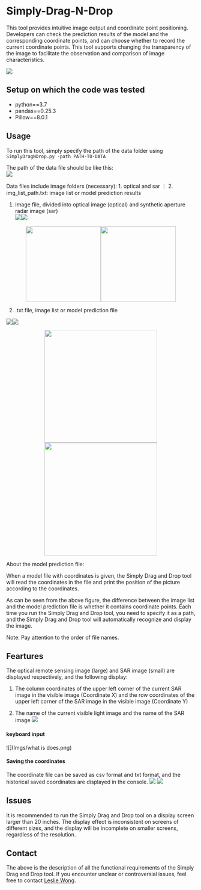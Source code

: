 # Simply-Drag-N-Drop
This tool provides intuitive image output and coordinate point positioning. Developers can check the prediction results of the model and the corresponding coordinate points, and can choose whether to record the current coordinate points. This tool supports changing the transparency of the image to facilitate the observation and comparison of image characteristics.

![](Imgs/image2020-11-17_15-52-45.png)
## Setup on which the code was tested
- python==3.7
- pandas==0.25.3
- Pillow==8.0.1

## Usage
To run this tool, simply specify the path of the data folder using
`SimplyDragNDrop.py -path PATH-TO-DATA`  

The path of the data file should be like this:  
![](Imgs/image2020-11-18_15-5-10.png)  

Data files include image folders (necessary): 1. optical and sar ｜ 2. img_list_path.txt: image list or model prediction results

1. Image file, divided into optical image (optical) and synthetic aperture radar image (sar)   
![](Imgs/opt.png)![](Imgs/sar.png)  

<center class="half">
    <img src="Imgs/opt.png" width="200"/><img src="Imgs/sar.png" width="200"/>
</center>

2. .txt file, image list or model prediction file  

![](Imgs/list.png)![](Imgs/cor.png)
<center class="half">
    <img src="Imgs/list.png" width="300"/><img src="cor.png/sar.png" width="300"/>
</center>

About the model prediction file:

When a model file with coordinates is given, the Simply Drag and Drop tool will read the coordinates in the file and print the position of the picture according to the coordinates.

As can be seen from the above figure, the difference between the image list and the model prediction file is whether it contains coordinate points. Each time you run the Simply Drag and Drop tool, you need to specify it as a path, and the Simply Drag and Drop tool will automatically recognize and display the image.

Note: Pay attention to the order of file names.

## Feartures

The optical remote sensing image (large) and SAR image (small) are displayed respectively, and the following display:

1. The column coordinates of the upper left corner of the current SAR image in the visible image (Coordinate X) and the row coordinates of the upper left corner of the SAR image in the visible image (Coordinate Y)

2. The name of the current visible light image and the name of the SAR image
![](Imgs/image2020-11-17_15-52-45.png)

#### keyboard input

![](Imgs/what is does.png)
#### Saving the coordinates
The coordinate file can be saved as csv format and txt format, and the historical saved coordinates are displayed in the console.
![](Imgs/txt_save.png)
![](Imgs/csv_save.png)
## Issues
It is recommended to run the Simply Drag and Drop tool on a display screen larger than 20 inches. The display effect is inconsistent on screens of different sizes, and the display will be incomplete on smaller screens, regardless of the resolution.
## Contact
The above is the description of all the functional requirements of the Simply Drag and Drop tool. If you encounter unclear or controversial issues, feel free to contact [Leslie Wong](yushuowang@gmail.com).